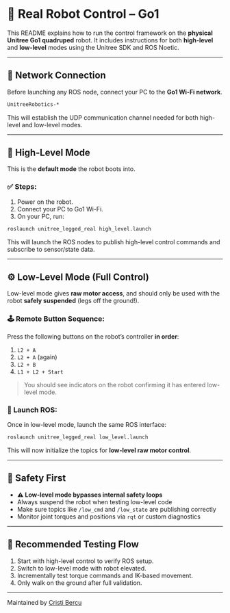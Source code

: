 # 🤖 Real Robot Control – Go1

This README explains how to run the control framework on the **physical Unitree Go1 quadruped** robot. It includes instructions for both **high-level** and **low-level** modes using the Unitree SDK and ROS Noetic.

---

## 📡 Network Connection

Before launching any ROS node, connect your PC to the **Go1 Wi-Fi network**.

```bash
UnitreeRobotics-*
```

This will establish the UDP communication channel needed for both high-level and low-level modes.

---

## 🔧 High-Level Mode

This is the **default mode** the robot boots into.

### ✅ Steps:

1. Power on the robot.
2. Connect your PC to Go1 Wi-Fi.
3. On your PC, run:

```bash
roslaunch unitree_legged_real high_level.launch
```

This will launch the ROS nodes to publish high-level control commands and subscribe to sensor/state data.

---

## ⚙️ Low-Level Mode (Full Control)

Low-level mode gives **raw motor access**, and should only be used with the robot **safely suspended** (legs off the ground!).

### 🕹 Remote Button Sequence:

Press the following buttons on the robot’s controller **in order**:

1. `L2 + A`  
2. `L2 + A` (again)  
3. `L2 + B`  
4. `L1 + L2 + Start`

> You should see indicators on the robot confirming it has entered low-level mode.

### 🧠 Launch ROS:

Once in low-level mode, launch the same ROS interface:

```bash
roslaunch unitree_legged_real low_level.launch
```

This will now initialize the topics for **low-level raw motor control**.

---

## 🚨 Safety First

- **⚠️ Low-level mode bypasses internal safety loops**
- Always suspend the robot when testing low-level code
- Make sure topics like `/low_cmd` and `/low_state` are publishing correctly
- Monitor joint torques and positions via `rqt` or custom diagnostics

---

## 🧪 Recommended Testing Flow

1. Start with high-level control to verify ROS setup.
2. Switch to low-level mode with robot elevated.
3. Incrementally test torque commands and IK-based movement.
4. Only walk on the ground after full validation.

---


Maintained by [Cristi Bercu](https://github.com/BercuCristiDaniel)
